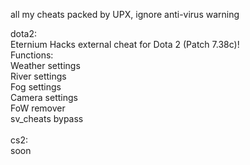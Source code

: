 all my cheats packed by UPX, ignore anti-virus warning<br />

dota2:<br />
Eternium Hacks external cheat for Dota 2 (Patch 7.38c)!<br />
Functions:<br />
Weather settings<br />
River settings<br />
Fog settings<br />
Camera settings<br />
FoW remover<br />
sv_cheats bypass<br />
<br />
cs2:<br />
soon<br />
